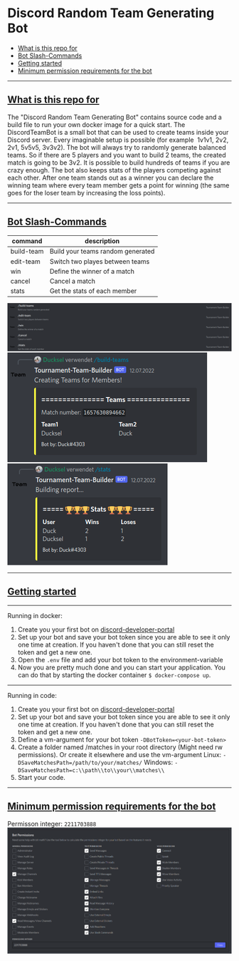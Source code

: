 # Discord Random Team Generating Bot

- [What is this repo for](#what-is-this-repo-for)
- [Bot Slash-Commands](#bot-slash-commands)
- [Getting started](#getting-started)
- [Minimum permission requirements for the bot](#minimum-permission-requirements-for-the-bot)

---
## [What is this repo for](#what-is-this-repo-for)

The "Discord Random Team Generating Bot" contains source code and a build file to run your own docker image for a quick start. The DiscordTeamBot is a small bot that can be used to create teams inside your Discord server. Every imaginable setup is possible (for example  1v1v1, 2v2, 2v1, 5v5v5, 3v3v2). The bot will always try to randomly generate balanced teams. So if there are 5 players and you want to build 2 teams, the created match is going to be 3v2. It is possible to build hundreds of teams if you are crazy enough. The bot also keeps stats of the players competing against each other. After one team stands out as a winner you can declare the winning team where every team member gets a point for winning (the same goes for the loser team by increasing the loss points).

---
## [Bot Slash-Commands](#bot-slash-commands)
|command|description|
|---|---|
|build-team|Build your teams random generated|
|edit-team|Switch two playes between teams|
|win|Define the winner of a match|
|cancel|Cancel a match|
|stats|Get the stats of each member|

![commands](./img/commands.png)
![example1](./img/example1.png)
![example2](./img/example2.png)

---
## [Getting started](#getting-started)

---
Running in docker:
1. Create you your first bot on [discord-developer-portal](https://discord.com/developers/applications)
2. Set up your bot and save your bot token since you are able to see it only one time at creation. If you haven't done that you can still reset the token and get a new one.
3. Open the `.env` file and add your bot token to the environment-variable 
4. Now you are pretty much done and you can start your application. You can do that by starting the docker container `$ docker-compose up`.

---
Running in code:
1. Create you your first bot on [discord-developer-portal](https://discord.com/developers/applications)
2. Set up your bot and save your bot token since you are able to see it only one time at creation. If you haven't done that you can still reset the token and get a new one.
3. Define a vm-argument for your bot token `-DBotToken=<your-bot-token>`
4. Create a folder named /matches in your root directory (Might need rw permissions). Or create it elsewhere and use the vm-argument Linux: `-DSaveMatchesPath=/path/to/your/matches/` Windows: `-DSaveMatchesPath=c:\\path\\to\\your\\matches\\`
5. Start your code.

---
## [Minimum permission requirements for the bot](#minimum-permission-requirements-for-the-bot)

Permisson integer: `2211703888`
![permissions](./img/permissons.png)
